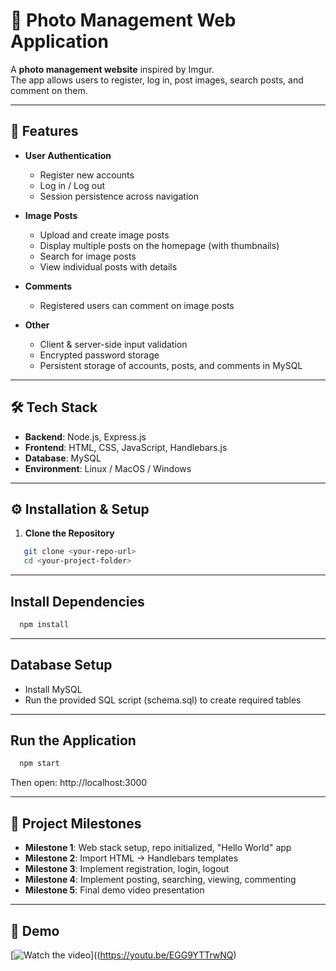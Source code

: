# 📸 Photo Management Web Application

A **photo management website** inspired by Imgur.  
The app allows users to register, log in, post images, search posts, and comment on them.

---

## 🚀 Features

- **User Authentication**
  - Register new accounts
  - Log in / Log out
  - Session persistence across navigation

- **Image Posts**
  - Upload and create image posts
  - Display multiple posts on the homepage (with thumbnails)
  - Search for image posts
  - View individual posts with details

- **Comments**
  - Registered users can comment on image posts

- **Other**
  - Client & server-side input validation
  - Encrypted password storage
  - Persistent storage of accounts, posts, and comments in MySQL

---

## 🛠️ Tech Stack

- **Backend**: Node.js, Express.js  
- **Frontend**: HTML, CSS, JavaScript, Handlebars.js  
- **Database**: MySQL  
- **Environment**: Linux / MacOS / Windows  

---

## ⚙️ Installation & Setup

1. **Clone the Repository**
```bash
   git clone <your-repo-url>
   cd <your-project-folder>
```
---

##  Install Dependencies
```bash
  npm install

```
---

##  Database Setup
- Install MySQL
- Run the provided SQL script (schema.sql) to create required tables

---

##  Run the Application
```bash
  npm start
```
Then open: http://localhost:3000

---

## 📅 Project Milestones

- **Milestone 1**: Web stack setup, repo initialized, "Hello World" app
- **Milestone 2**: Import HTML → Handlebars templates
- **Milestone 3**: Implement registration, login, logout
- **Milestone 4**: Implement posting, searching, viewing, commenting
- **Milestone 5**: Final demo video presentation

---

## 🎥 Demo

[![Watch the video](https://img.youtube.com/vi/<VIDEO_ID>/0.jpg)]((https://youtu.be/EGG9YTTrwNQ)
